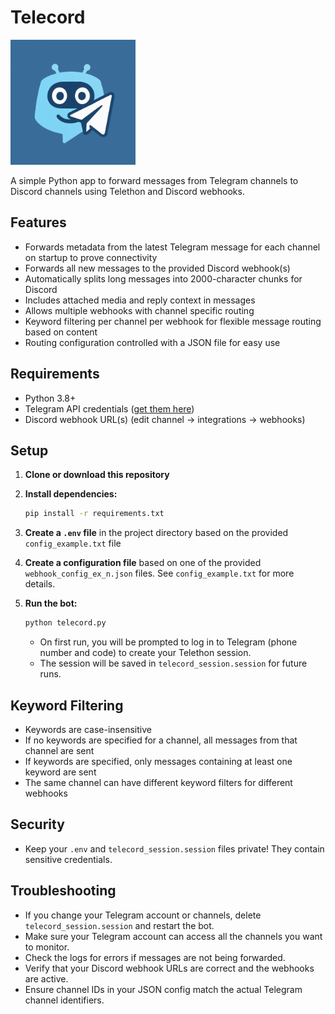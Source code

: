 # Telecord

<img src="./telecord.png" alt="Telecord Logo" width="200" height="200" />

A simple Python app to forward messages from Telegram channels to Discord channels using Telethon and Discord webhooks.

## Features
- Forwards metadata from the latest Telegram message for each channel on startup to prove connectivity
- Forwards all new messages to the provided Discord webhook(s)
- Automatically splits long messages into 2000-character chunks for Discord
- Includes attached media and reply context in messages
- Allows multiple webhooks with channel specific routing
- Keyword filtering per channel per webhook for flexible message routing based on content
- Routing configuration controlled with a JSON file for easy use

## Requirements
- Python 3.8+
- Telegram API credentials ([get them here](https://my.telegram.org/apps))
- Discord webhook URL(s) (edit channel -> integrations -> webhooks)

## Setup
1. **Clone or download this repository**
2. **Install dependencies:**
   ```bash
   pip install -r requirements.txt
   ```
3. **Create a `.env` file** in the project directory based on the provided `config_example.txt` file

4. **Create a configuration file** based on one of the provided `webhook_config_ex_n.json` files. See `config_example.txt` for more details.

5. **Run the bot:**
   ```bash
   python telecord.py
   ```
   - On first run, you will be prompted to log in to Telegram (phone number and code) to create your Telethon session.
   - The session will be saved in `telecord_session.session` for future runs.

## Keyword Filtering
- Keywords are case-insensitive
- If no keywords are specified for a channel, all messages from that channel are sent
- If keywords are specified, only messages containing at least one keyword are sent
- The same channel can have different keyword filters for different webhooks

## Security
- Keep your `.env` and `telecord_session.session` files private! They contain sensitive credentials.

## Troubleshooting
- If you change your Telegram account or channels, delete `telecord_session.session` and restart the bot.
- Make sure your Telegram account can access all the channels you want to monitor.
- Check the logs for errors if messages are not being forwarded.
- Verify that your Discord webhook URLs are correct and the webhooks are active.
- Ensure channel IDs in your JSON config match the actual Telegram channel identifiers.
